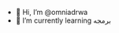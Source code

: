 - 👋 Hi, I’m @omniadrwa
- 🌱 I’m currently learning برمجه
<!---
omniadrwa/omniadrwa is a ✨ special ✨ repository because its `README.md` (this file) appears on your GitHub profile.
You can click the Preview link to take a look at your changes.
--->

